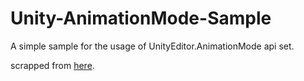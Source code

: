 # Unity-AnimationMode-Sample

A simple sample for the usage of UnityEditor.AnimationMode api set.

scrapped from [here](http://forum.unity3d.com/threads/sample-mecanim-animations-in-editor.262973/).
